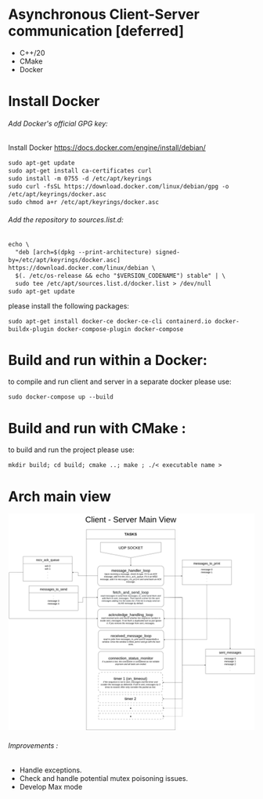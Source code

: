 # Asynchronous Client-Server communication [deferred]

- C++/20
- CMake
- Docker

# Install Docker
###### Add Docker's official GPG key:
Install Docker https://docs.docker.com/engine/install/debian/

```
sudo apt-get update
sudo apt-get install ca-certificates curl
sudo install -m 0755 -d /etc/apt/keyrings
sudo curl -fsSL https://download.docker.com/linux/debian/gpg -o /etc/apt/keyrings/docker.asc
sudo chmod a+r /etc/apt/keyrings/docker.asc
```
###### Add the repository to sources.list.d:

```
echo \
  "deb [arch=$(dpkg --print-architecture) signed-by=/etc/apt/keyrings/docker.asc] https://download.docker.com/linux/debian \
  $(. /etc/os-release && echo "$VERSION_CODENAME") stable" | \
  sudo tee /etc/apt/sources.list.d/docker.list > /dev/null
sudo apt-get update
```

please install the following packages:
```
sudo apt-get install docker-ce docker-ce-cli containerd.io docker-buildx-plugin docker-compose-plugin docker-compose
```
# Build and run within a Docker:
to compile and run client and server in a separate docker please use:
```
sudo docker-compose up --build
```
# Build and run with CMake :
to build and run the project please use: 
```
mkdir build; cd build; cmake ..; make ; ./< executable name >
```
# Arch main view
<img src="docs/main-view.png">

###### Improvements : 
- Handle exceptions.
- Check and handle potential mutex poisoning issues.
- Develop Max mode
